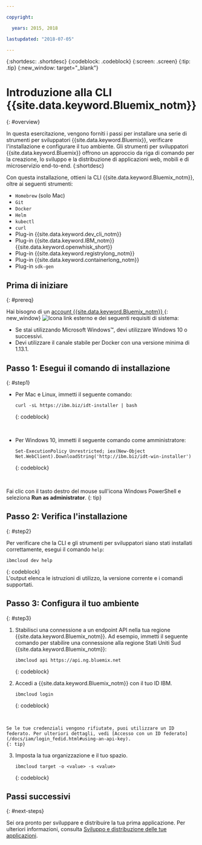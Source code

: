 ```yaml
---

copyright:

  years: 2015, 2018

lastupdated: "2018-07-05"

---
```


{:shortdesc: .shortdesc}
{:codeblock: .codeblock}
{:screen: .screen}
{:tip: .tip}
{:new_window: target="_blank"}

# Introduzione alla CLI {{site.data.keyword.Bluemix_notm}}
{: #overview}

In questa esercitazione, vengono forniti i passi per installare una serie di strumenti per sviluppatori {{site.data.keyword.Bluemix}}, verificare l'installazione e configurare il tuo ambiente. Gli strumenti per sviluppatori {{site.data.keyword.Bluemix}} offrono un approccio da riga di comando per la creazione, lo sviluppo e la distribuzione di applicazioni web, mobili e di microservizio end-to-end. 
{:shortdesc}

Con questa installazione, ottieni la CLI {{site.data.keyword.Bluemix_notm}}, oltre ai seguenti strumenti: 

* `Homebrew` (solo Mac)
* `Git`
* `Docker`
* `Helm`
* `kubectl`
* `curl`
* Plug-in {{site.data.keyword.dev_cli_notm}}
* Plug-in {{site.data.keyword.IBM_notm}} {{site.data.keyword.openwhisk_short}}
* Plug-in {{site.data.keyword.registrylong_notm}}
* Plug-in {{site.data.keyword.containerlong_notm}}
* Plug-in `sdk-gen`

## Prima di iniziare
{: #prereq}

Hai bisogno di un [account {{site.data.keyword.Bluemix_notm}} ](https://console.bluemix.net/){: new_window} ![Icona link esterno](../icons/launch-glyph.svg "Icona link esterno") e dei seguenti requisiti di sistema:

* Se stai utilizzando Microsoft Windows&trade;, devi utilizzare Windows 10 o successivi.
* Devi utilizzare il canale stabile per Docker con una versione minima di 1.13.1.

## Passo 1: Esegui il comando di installazione
{: #step1}

* Per Mac e Linux, immetti il seguente comando:

  ```
  curl -sL https://ibm.biz/idt-installer | bash
  ```
  {: codeblock}
<br>

* Per Windows 10, immetti il seguente comando come amministratore:

  ```
  Set-ExecutionPolicy Unrestricted; iex(New-Object Net.WebClient).DownloadString('http://ibm.biz/idt-win-installer')
  ```
  {: codeblock}
<br>

  Fai clic con il tasto destro del mouse sull'icona Windows PowerShell e seleziona **Run as administrator**.
  {: tip}

## Passo 2: Verifica l'installazione
{: #step2}

Per verificare che la CLI e gli strumenti per sviluppatori siano stati installati correttamente, esegui il comando `help`:

```
ibmcloud dev help
```
{: codeblock}
<br>
L'output elenca le istruzioni di utilizzo, la versione corrente e i comandi supportati.

## Passo 3: Configura il tuo ambiente
{: #step3}

1. Stabilisci una connessione a un endpoint API nella tua regione {{site.data.keyword.Bluemix_notm}}. Ad esempio, immetti il seguente comando per stabilire una connessione alla regione Stati Uniti Sud {{site.data.keyword.Bluemix_notm}}:

	```
	ibmcloud api https://api.ng.bluemix.net
	```
	{: codeblock}

2. Accedi a {{site.data.keyword.Bluemix_notm}} con il tuo ID IBM.

	```
	ibmcloud login
	```
	{: codeblock}
<br>

	Se le tue credenziali vengono rifiutate, puoi utilizzare un ID federato. Per ulteriori dettagli, vedi [Accesso con un ID federato](/docs/iam/login_fedid.html#using-an-api-key).
	{: tip}

3. Imposta la tua organizzazione e il tuo spazio.

	```
	ibmcloud target -o <value> -s <value>
	```
	{: codeblock}

## Passi successivi
{: #next-steps}

Sei ora pronto per sviluppare e distribuire la tua prima applicazione. Per ulteriori informazioni, consulta [Sviluppo e distribuzione delle tue applicazioni](/docs/cli/idt/index.html).
